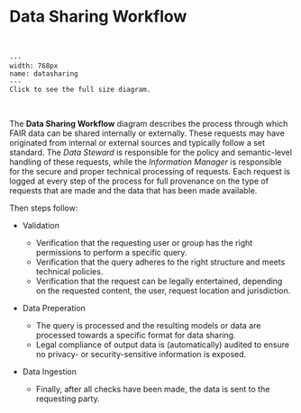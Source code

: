 # Data Sharing Workflow

</br>

```{figure} ./_static/img/datasharing.png
---
width: 768px
name: datasharing
---
Click to see the full size diagram.
```

</br>

The **Data Sharing Workflow** diagram describes the process through which FAIR data can be shared internally or externally. These requests may have originated from internal or external sources and typically follow a set standard. The _Data Steward_ is responsible for the policy and semantic-level handling of these requests, while the _Information Manager_ is responsible for the secure and proper technical processing of requests. Each request is logged at every step of the process for full provenance on the type of requests that are made and the data that has been made available.

Then steps follow:
* Validation
  * Verification that the requesting user or group has the right permissions to perform a specific query. 
  * Verification that the query adheres to the right structure and meets technical policies.
  * Verification that the request can be legally entertained, depending on the requested content, the user, request location and jurisdiction.

* Data Preperation
  * The query is processed and the resulting models or data are processed towards a specific format for data sharing.
  * Legal compliance of output data is (automatically) audited to ensure no privacy- or security-sensitive information is exposed. 

* Data Ingestion
  * Finally, after all checks have been made, the data is sent to the requesting party.
